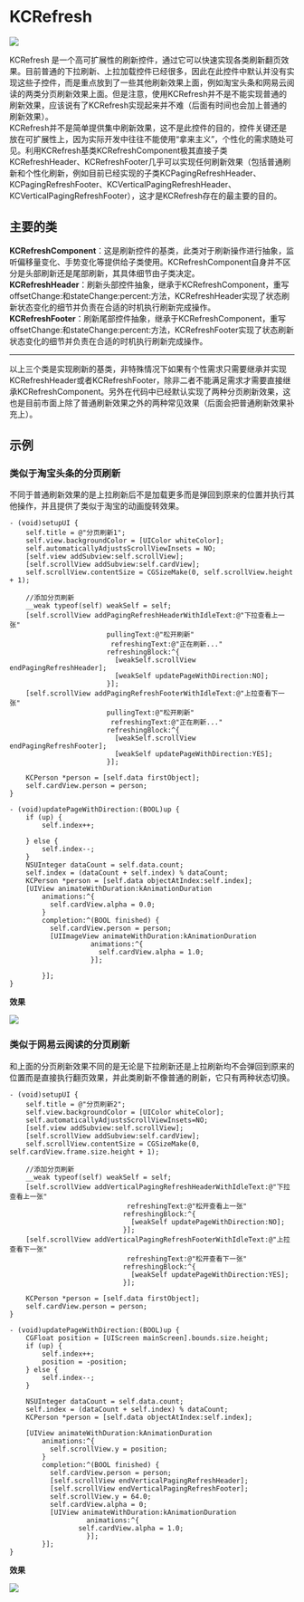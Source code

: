 # KCRefresh
![](https://github.com/kenshincui/KCRefresh/blob/master/KCRefreshDemo/KCRefreshDemo/Resources/cmjLogo120.png?raw=true)  

KCRefresh 是一个高可扩展性的刷新控件，通过它可以快速实现各类刷新翻页效果。目前普通的下拉刷新、上拉加载控件已经很多，因此在此控件中默认并没有实现这些子控件，而是重点放到了一些其他刷新效果上面，例如淘宝头条和网易云阅读的两类分页刷新效果上面。但是注意，使用KCRefresh并不是不能实现普通的刷新效果，应该说有了KCRefresh实现起来并不难（后面有时间也会加上普通的刷新效果）。   
KCRefresh并不是简单提供集中刷新效果，这不是此控件的目的，控件关键还是放在可扩展性上，因为实际开发中往往不能使用“拿来主义”，个性化的需求随处可见。利用KCRefresh基类KCRefreshComponent极其直接子类KCRefreshHeader、KCRefreshFooter几乎可以实现任何刷新效果（包括普通刷新和个性化刷新，例如目前已经实现的子类KCPagingRefreshHeader、KCPagingRefreshFooter、KCVerticalPagingRefreshHeader、KCVerticalPagingRefreshFooter），这才是KCRefresh存在的最主要的目的。   
## 主要的类
__KCRefreshComponent__：这是刷新控件的基类，此类对于刷新操作进行抽象，监听偏移量变化、手势变化等提供给子类使用。KCRefreshComponent自身并不区分是头部刷新还是尾部刷新，其具体细节由子类决定。  
__KCRefreshHeader__：刷新头部控件抽象，继承于KCRefreshComponent，重写offsetChange:和stateChange:percent:方法，KCRefreshHeader实现了状态刷新状态变化的细节并负责在合适的时机执行刷新完成操作。   
__KCRefreshFooter__：刷新尾部控件抽象，继承于KCRefreshComponent，重写offsetChange:和stateChange:percent:方法，KCRefreshFooter实现了状态刷新状态变化的细节并负责在合适的时机执行刷新完成操作。   
****
以上三个类是实现刷新的基类，非特殊情况下如果有个性需求只需要继承并实现KCRefreshHeader或者KCRefreshFooter，除非二者不能满足需求才需要直接继承KCRefreshComponent。另外在代码中已经默认实现了两种分页刷新效果，这也是目前市面上除了普通刷新效果之外的两种常见效果（后面会把普通刷新效果补充上）。   
## 示例
### 类似于淘宝头条的分页刷新
不同于普通刷新效果的是上拉刷新后不是加载更多而是弹回到原来的位置并执行其他操作，并且提供了类似于淘宝的动画旋转效果。   
```objc
- (void)setupUI {
	self.title = @"分页刷新1";
	self.view.backgroundColor = [UIColor whiteColor];
	self.automaticallyAdjustsScrollViewInsets = NO;
	[self.view addSubview:self.scrollView];
	[self.scrollView addSubview:self.cardView];
	self.scrollView.contentSize = CGSizeMake(0, self.scrollView.height + 1);

	//添加分页刷新
	__weak typeof(self) weakSelf = self;
	[self.scrollView addPagingRefreshHeaderWithIdleText:@"下拉查看上一张"
						pullingText:@"松开刷新"
					     refreshingText:@"正在刷新..."
					    refreshingBlock:^{
					      [weakSelf.scrollView endPagingRefreshHeader];
					      [weakSelf updatePageWithDirection:NO];
					    }];
	[self.scrollView addPagingRefreshFooterWithIdleText:@"上拉查看下一张"
						pullingText:@"松开刷新"
					     refreshingText:@"正在刷新..."
					    refreshingBlock:^{
					      [weakSelf.scrollView endPagingRefreshFooter];
					      [weakSelf updatePageWithDirection:YES];
					    }];

	KCPerson *person = [self.data firstObject];
	self.cardView.person = person;
}

- (void)updatePageWithDirection:(BOOL)up {
	if (up) {
		self.index++;

	} else {
		self.index--;
	}
	NSUInteger dataCount = self.data.count;
	self.index = (dataCount + self.index) % dataCount;
	KCPerson *person = [self.data objectAtIndex:self.index];
	[UIView animateWithDuration:kAnimationDuration
	    animations:^{
	      self.cardView.alpha = 0.0;
	    }
	    completion:^(BOOL finished) {
	      self.cardView.person = person;
	      [UIImageView animateWithDuration:kAnimationDuration
				    animations:^{
				      self.cardView.alpha = 1.0;
				    }];

	    }];
}
```   
__效果__   

![](https://github.com/kenshincui/KCRefresh/blob/master/KCRefreshDemo/KCRefreshDemo/Resources/PagingRefresh.gif?raw=true)   
### 类似于网易云阅读的分页刷新
和上面的分页刷新效果不同的是无论是下拉刷新还是上拉刷新均不会弹回到原来的位置而是直接执行翻页效果，并此类刷新不像普通的刷新，它只有两种状态切换。   
```objc
- (void)setupUI {
	self.title = @"分页刷新2";
    self.view.backgroundColor = [UIColor whiteColor];
    self.automaticallyAdjustsScrollViewInsets=NO;
	[self.view addSubview:self.scrollView];
	[self.scrollView addSubview:self.cardView];
	self.scrollView.contentSize = CGSizeMake(0, self.cardView.frame.size.height + 1);

	//添加分页刷新
	__weak typeof(self) weakSelf = self;
	[self.scrollView addVerticalPagingRefreshHeaderWithIdleText:@"下拉查看上一张"
						     refreshingText:@"松开查看上一张"
						    refreshingBlock:^{
						      [weakSelf updatePageWithDirection:NO];
						    }];
	[self.scrollView addVerticalPagingRefreshFooterWithIdleText:@"上拉查看下一张"
						     refreshingText:@"松开查看下一张"
						    refreshingBlock:^{
						      [weakSelf updatePageWithDirection:YES];
						    }];

	KCPerson *person = [self.data firstObject];
	self.cardView.person = person;
}

- (void)updatePageWithDirection:(BOOL)up {
	CGFloat position = [UIScreen mainScreen].bounds.size.height;
	if (up) {
		self.index++;
		position = -position;
	} else {
		self.index--;
	}

	NSUInteger dataCount = self.data.count;
	self.index = (dataCount + self.index) % dataCount;
	KCPerson *person = [self.data objectAtIndex:self.index];

	[UIView animateWithDuration:kAnimationDuration
	    animations:^{
	      self.scrollView.y = position;
	    }
	    completion:^(BOOL finished) {
	      self.cardView.person = person;
	      [self.scrollView endVerticalPagingRefreshHeader];
	      [self.scrollView endVerticalPagingRefreshFooter];
	      self.scrollView.y = 64.0;
	      self.cardView.alpha = 0;
	      [UIView animateWithDuration:kAnimationDuration
			       animations:^{
				 self.cardView.alpha = 1.0;
			       }];
	    }];
}
```   
__效果__   

![](https://github.com/kenshincui/KCRefresh/blob/master/KCRefreshDemo/KCRefreshDemo/Resources/VerticalPagingRefresh.gif?raw=true)


